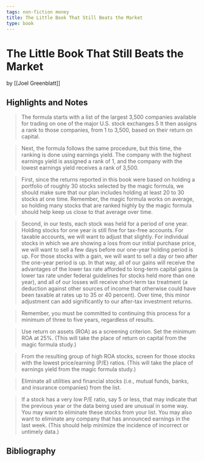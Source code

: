 ```yaml
---
tags: non-fiction money
title: The Little Book That Still Beats the Market
type: book
---
```


# The Little Book That Still Beats the Market
by [[Joel Greenblatt]]

## Highlights and Notes
> The formula starts with a list of the largest 3,500 companies available for trading on one of the major U.S. stock exchanges.5 It then assigns a rank to those companies, from 1 to 3,500, based on their return on capital.

> Next, the formula follows the same procedure, but this time, the ranking is done using earnings yield. The company with the highest earnings yield is assigned a rank of 1, and the company with the lowest earnings yield receives a rank of 3,500.

> First, since the returns reported in this book were based on holding a portfolio of roughly 30 stocks selected by the magic formula, we should make sure that our plan includes holding at least 20 to 30 stocks at one time. Remember, the magic formula works on average, so holding many stocks that are ranked highly by the magic formula should help keep us close to that average over time.

> Second, in our tests, each stock was held for a period of one year. Holding stocks for one year is still fine for tax-free accounts. For taxable accounts, we will want to adjust that slightly. For individual stocks in which we are showing a loss from our initial purchase price, we will want to sell a few days before our one-year holding period is up. For those stocks with a gain, we will want to sell a day or two after the one-year period is up. In that way, all of our gains will receive the advantages of the lower tax rate afforded to long-term capital gains (a lower tax rate under federal guidelines for stocks held more than one year), and all of our losses will receive short-term tax treatment (a deduction against other sources of income that otherwise could have been taxable at rates up to 35 or 40 percent). Over time, this minor adjustment can add significantly to our after-tax investment returns.

> Remember, you must be committed to continuing this process for a minimum of three to five years, regardless of results.

> Use return on assets (ROA) as a screening criterion. Set the minimum ROA at 25%. (This will take the place of return on capital from the magic formula study.)

> From the resulting group of high ROA stocks, screen for those stocks with the lowest price/earning (P/E) ratios. (This will take the place of earnings yield from the magic formula study.)

> Eliminate all utilities and financial stocks (i.e., mutual funds, banks, and insurance companies) from the list.

> If a stock has a very low P/E ratio, say 5 or less, that may indicate that the previous year or the data being used are unusual in some way. You may want to eliminate these stocks from your list. You may also want to eliminate any company that has announced earnings in the last week. (This should help minimize the incidence of incorrect or untimely data.)

## Bibliography